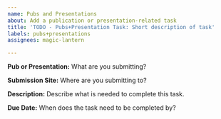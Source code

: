 ```yaml
---
name: Pubs and Presentations
about: Add a publication or presentation-related task
title: 'TODO - Pubs+Presentation Task: Short description of task'
labels: pubs+presentations
assignees: magic-lantern

---
```


**Pub or Presentation:** What are you submitting?

**Submission Site:** Where are you submitting to?

**Description:** Describe what is needed to complete this task.

**Due Date:** When does the task need to be completed by?

